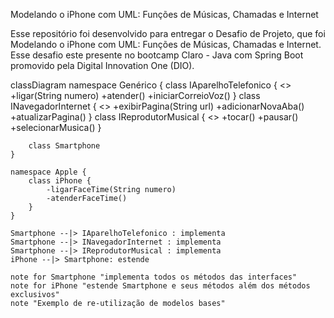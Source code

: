 Modelando o iPhone com UML: Funções de Músicas, Chamadas e Internet

Esse repositório foi desenvolvido para entregar o Desafio de Projeto, que foi Modelando o iPhone com UML: Funções de Músicas, Chamadas e Internet. Esse desafio este presente no bootcamp Claro - Java com Spring Boot promovido pela Digital Innovation One (DIO).

classDiagram
    namespace Genérico {
        class IAparelhoTelefonico {
            <<interface>>
            +ligar(String numero)
            +atender()
            +iniciarCorreioVoz()
        }
        class INavegadorInternet {
            <<interface>>
            +exibirPagina(String url)
            +adicionarNovaAba()
            +atualizarPagina()
        }
        class IReprodutorMusical {
            <<interface>>
            +tocar()
            +pausar()
            +selecionarMusica()
        }

        class Smartphone
    }
    
    namespace Apple {
        class iPhone {
            -ligarFaceTime(String numero)
            -atenderFaceTime()
        }
    }

    Smartphone --|> IAparelhoTelefonico : implementa
    Smartphone --|> INavegadorInternet : implementa
    Smartphone --|> IReprodutorMusical : implementa
    iPhone --|> Smartphone: estende
    
    note for Smartphone "implementa todos os métodos das interfaces"
    note for iPhone "estende Smartphone e seus métodos além dos métodos exclusivos"
    note "Exemplo de re-utilização de modelos bases"
